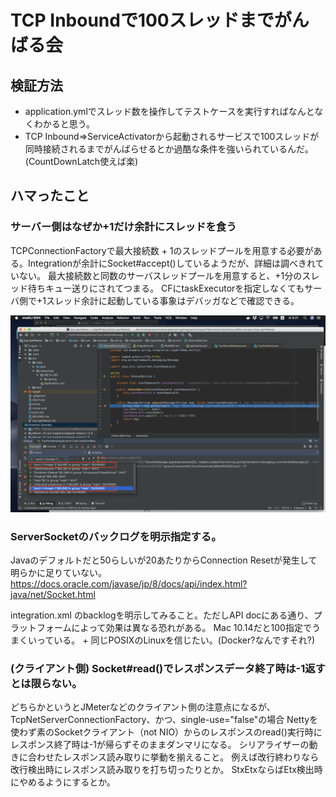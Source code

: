 # TCP Inboundで100スレッドまでがんばる会


## 検証方法

* application.ymlでスレッド数を操作してテストケースを実行すればなんとなくわかると思う。
* TCP Inbound=>ServiceActivatorから起動されるサービスで100スレッドが同時接続されるまでがんばらせるとか過酷な条件を強いられているんだ。
(CountDownLatch使えば楽)

## ハマったこと

### サーバー側はなぜか+1だけ余計にスレッドを食う

TCPConnectionFactoryで最大接続数 + 1のスレッドプールを用意する必要がある。Integrationが余計にSocket#accept()しているようだが、詳細は調べきれていない。
最大接続数と同数のサーバスレッドプールを用意すると、+1分のスレッド待ちキュー送りにされてつまる。
CFにtaskExecutorを指定しなくてもサーバ側で+1スレッド余計に起動している事象はデバッガなどで確認できる。

![最大接続数1でも余計なサーバースレッドが起動している](https://raw.githubusercontent.com/yggd/tcp-perfdemo/master/plusonethread.png)

### ServerSocketのバックログを明示指定する。

Javaのデフォルトだと50らしいが20あたりからConnection Resetが発生して明らかに足りていない。
https://docs.oracle.com/javase/jp/8/docs/api/index.html?java/net/Socket.html

integration.xml のbacklogを明示してみること。ただしAPI docにある通り、プラットフォームによって効果は異なる恐れがある。
Mac 10.14だと100指定でうまくいっている。 +
同じPOSIXのLinuxを信じたい。(Docker?なんですそれ?)

### (クライアント側) Socket#read()でレスポンスデータ終了時は-1返すとは限らない。

どちらかというとJMeterなどのクライアント側の注意点になるが、TcpNetServerConnectionFactory、かつ、single-use="false"の場合
Nettyを使わず素のSocketクライアント（not NIO）からのレスポンスのread()実行時にレスポンス終了時は-1が帰らずそのままダンマリになる。
シリアライザーの動きに合わせたレスポンス読み取りに挙動を揃えること。
例えば改行終わりなら改行検出時にレスポンス読み取りを打ち切ったりとか。
StxEtxならばEtx検出時にやめるようにするとか。
